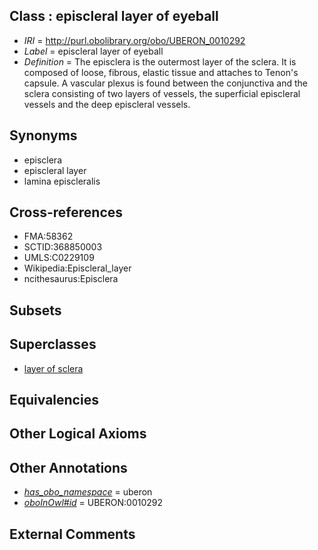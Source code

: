 
## Class : episcleral layer of eyeball

 * *IRI* = http://purl.obolibrary.org/obo/UBERON_0010292
 * *Label* = episcleral layer of eyeball
 * *Definition* = The episclera is the outermost layer of the sclera. It is composed of loose, fibrous, elastic tissue and attaches to Tenon's capsule. A vascular plexus is found between the conjunctiva and the sclera consisting of two layers of vessels, the superficial episcleral vessels and the deep episcleral vessels.

## Synonyms

 * episclera
 * episcleral layer
 * lamina episcleralis

## Cross-references

 * FMA:58362
 * SCTID:368850003
 * UMLS:C0229109
 * Wikipedia:Episcleral_layer
 * ncithesaurus:Episclera

## Subsets


## Superclasses

 * [layer of sclera](../../UBERON/91/UBERON_0010291.md)

## Equivalencies


## Other Logical Axioms


## Other Annotations

 * *[has_obo_namespace](../../ce/oboInOwl#hasOBONamespace.md)* = uberon
 * *[oboInOwl#id](../../id/oboInOwl#id.md)* = UBERON:0010292

## External Comments

